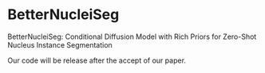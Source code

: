 # BetterNucleiSeg
BetterNucleiSeg: Conditional Diffusion Model with Rich Priors for Zero-Shot Nucleus Instance Segmentation

Our code will be release after the accept of our paper.
